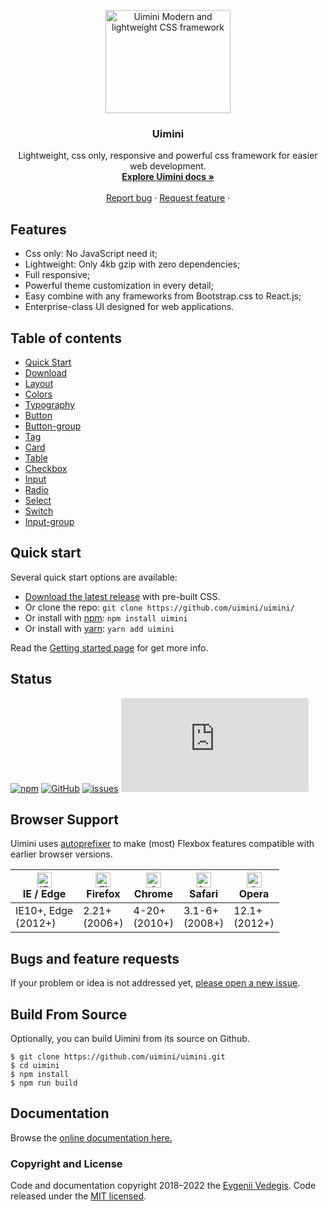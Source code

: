 <p align="center">
  <a href="https://uimini.github.io/docs/">
    <img src="https://vedegis.com/uploads/uimini/meta-v2-2.png" alt="Uimini Modern and lightweight CSS framework" width="200" height="165">
  </a>
</p>

<h3 align="center">Uimini</h3>

<p align="center">
  Lightweight, css only, responsive and powerful css framework for easier web development.
  <br>
  <a href="https://uimini.github.io/docs/"><strong>Explore Uimini docs »</strong></a>
  <br>
  <br>
  <a href="https://github.com/uimini/uimini/issues/new?assignees=-&labels=bug&template=bug_report.yml">Report bug</a>
  ·
  <a href="https://github.com/uimini/uimini/issues/new?assignees=&labels=feature&template=feature_request.yml">Request feature</a>
  ·
  <!-- <a href="https://uimini.github.io/docs/themes">Themes</a> -->
</p>

## Features

- Css only: No JavaScript need it;
- Lightweight: Only 4kb gzip with zero dependencies;
- Full responsive;
- Powerful theme customization in every detail;
- Easy combine with any frameworks from Bootstrap.css to React.js;
- Enterprise-class UI designed for web applications.

## Table of contents

- [Quick Start](https://uimini.github.io/docs/docs/quick-start.html)
- [Download](https://uimini.github.io/docs/docs/download.html)
- [Layout](https://uimini.github.io/docs/docs/layout.html)
- [Colors](https://uimini.github.io/docs/docs/colors.html)
- [Typography](https://uimini.github.io/docs/docs/typography.html)
- [Button](https://uimini.github.io/docs/docs/button.html)
- [Button-group](https://uimini.github.io/docs/docs/button-group.html)
- [Tag](https://uimini.github.io/docs/docs/tag.html)
- [Card](https://uimini.github.io/docs/docs/card.html)
- [Table](https://uimini.github.io/docs/docs/table.html)
- [Checkbox](https://uimini.github.io/docs/docs/checkbox.html)
- [Input](https://uimini.github.io/docs/docs/input.html)
- [Radio](https://uimini.github.io/docs/docs/radio.html)
- [Select](https://uimini.github.io/docs/docs/select.html)
- [Switch](https://uimini.github.io/docs/docs/switch.html)
- [Input-group](https://uimini.github.io/docs/docs/input-group.html)

## Quick start

Several quick start options are available:

- [Download the latest release](https://github.com/uimini/uimini/releases/latest) with pre-built CSS.
- Or clone the repo: `git clone https://github.com/uimini/uimini/`
- Or install with [npm](https://www.npmjs.com/): `npm install uimini`
- Or install with [yarn](https://yarnpkg.com/): `yarn add uimini`

Read the [Getting started page](https://uimini.github.io/docs/docs/quick-start.html) for get more info.

## Status

[![npm](https://img.shields.io/npm/v/uimini.svg?style=flat-square)](https://www.npmjs.com/package/uimini) [![GitHub](https://img.shields.io/github/license/mashape/apistatus.svg?style=flat-square)](https://www.npmjs.com/package/uimini) [![issues](https://img.shields.io/github/issues/uimini/uimini?style=flat-square)](https://github.com/uimini/uimini/issues) [![size](https://img.shields.io/github/size/uimini/uimini/dist/uimini.min.css?label=css%20size&style=flat-square)](https://github.com/uimini/uimini/blob/master/dist/uimini.css)

## Browser Support

Uimini uses [autoprefixer](https://github.com/postcss/autoprefixer) to make (most) Flexbox features compatible with earlier browser versions.

| <img src="https://raw.githubusercontent.com/alrra/browser-logos/master/src/edge/edge_48x48.png" alt="IE / Edge" width="24px" height="24px" /></br>IE / Edge | <img src="https://raw.githubusercontent.com/alrra/browser-logos/master/src/firefox/firefox_48x48.png" alt="Firefox" width="24px" height="24px" /></br>Firefox | <img src="https://raw.githubusercontent.com/alrra/browser-logos/master/src/chrome/chrome_48x48.png" alt="Chrome" width="24px" height="24px" /></br>Chrome | <img src="https://raw.githubusercontent.com/alrra/browser-logos/master/src/safari/safari_48x48.png" alt="Safari" width="24px" height="24px" /></br>Safari | <img src="https://raw.githubusercontent.com/alrra/browser-logos/master/src/opera/opera_48x48.png" alt="Opera" width="24px" height="24px" /></br>Opera |
| ----------------------------------------------------------------------------------------------------------------------------------------------------------- | ------------------------------------------------------------------------------------------------------------------------------------------------------------- | --------------------------------------------------------------------------------------------------------------------------------------------------------- | --------------------------------------------------------------------------------------------------------------------------------------------------------- | ----------------------------------------------------------------------------------------------------------------------------------------------------- |
| IE10+, Edge<br/> (2012+)                                                                                                                                    | 2.21+<br/>(2006+)                                                                                                                                             | 4-20+<br/>(2010+)                                                                                                                                         | 3.1-6+<br/>(2008+)                                                                                                                                        | 12.1+<br/>(2012+)                                                                                                                                     |

## Bugs and feature requests

If your problem or idea is not addressed yet, [please open a new issue](https://github.com/uimini/uimini/issues/new).

## Build From Source

Optionally, you can build Uimini from its source on Github.

```shell
$ git clone https://github.com/uimini/uimini.git
$ cd uimini
$ npm install
$ npm run build
```

## Documentation

Browse the [online documentation here.](https://uimini.github.io/docs/)

### Copyright and License

Code and documentation copyright 2018–2022 the [Evgenii Vedegis](https://github.com/vedees). Code released under the [MIT licensed](./LICENSE).
